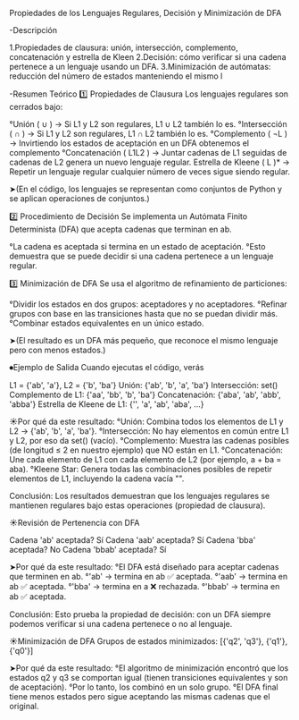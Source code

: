 Propiedades de los Lenguajes Regulares, Decisión y Minimización de DFA

-Descripción

1.Propiedades de clausura: unión, intersección, complemento, concatenación y estrella de Kleen
2.Decisión: cómo verificar si una cadena pertenece a un lenguaje usando un DFA.
3.Minimización de autómatas: reducción del número de estados manteniendo el mismo l

-Resumen Teórico
1️⃣ Propiedades de Clausura
Los lenguajes regulares son cerrados bajo:

°Unión ( ∪ ) → Si L1 y L2 son regulares, L1 ∪ L2 también lo es.
°Intersección ( ∩ ) → Si L1 y L2 son regulares, L1 ∩ L2 también lo es.
°Complemento ( ¬L ) → Invirtiendo los estados de aceptación en un DFA obtenemos el complemento
°Concatenación ( L1L2 ) → Juntar cadenas de L1 seguidas de cadenas de L2 genera un nuevo lenguaje regular.
Estrella de Kleene ( L )* → Repetir un lenguaje regular cualquier número de veces sigue siendo regular.

➤(En el código, los lenguajes se representan como conjuntos de Python y se aplican operaciones de conjuntos.)


2️⃣ Procedimiento de Decisión
Se implementa un Autómata Finito Determinista (DFA) que acepta cadenas que terminan en ab.

°La cadena es aceptada si termina en un estado de aceptación.
°Esto demuestra que se puede decidir si una cadena pertenece a un lenguaje regular.

3️⃣ Minimización de DFA
Se usa el algoritmo de refinamiento de particiones:

°Dividir los estados en dos grupos: aceptadores y no aceptadores.
°Refinar grupos con base en las transiciones hasta que no se puedan dividir más.
°Combinar estados equivalentes en un único estado.

➤(El resultado es un DFA más pequeño, que reconoce el mismo lenguaje pero con menos estados.)

⏺︎Ejemplo de Salida
Cuando ejecutas el código, verás

L1 = {'ab', 'a'}, L2 = {'b', 'ba'}
Unión: {'ab', 'b', 'a', 'ba'}
Intersección: set()
Complemento de L1: {'aa', 'bb', 'b', 'ba'}
Concatenación: {'aba', 'ab', 'abb', 'abba'}
Estrella de Kleene de L1: {'', 'a', 'ab', 'aba', ...}

☀Por qué da este resultado:
°Unión: Combina todos los elementos de L1 y L2 → {'ab', 'b', 'a', 'ba'}.
°Intersección: No hay elementos en común entre L1 y L2, por eso da set() (vacío).
°Complemento: Muestra las cadenas posibles (de longitud ≤ 2 en nuestro ejemplo) que NO están en L1.
°Concatenación: Une cada elemento de L1 con cada elemento de L2 (por ejemplo, a + ba = aba).
°Kleene Star: Genera todas las combinaciones posibles de repetir elementos de L1, incluyendo la cadena vacía "".

Conclusión: Los resultados demuestran que los lenguajes regulares se mantienen regulares bajo estas operaciones (propiedad de clausura).

☀Revisión de Pertenencia con DFA

Cadena 'ab' aceptada? Sí
Cadena 'aab' aceptada? Sí
Cadena 'bba' aceptada? No
Cadena 'bbab' aceptada? Sí

➤Por qué da este resultado:
°El DFA está diseñado para aceptar cadenas que terminen en ab.
°'ab' → termina en ab ✅ aceptada.
°'aab' → termina en ab ✅ aceptada.
°'bba' → termina en a ❌ rechazada.
°'bbab' → termina en ab ✅ aceptada.

Conclusión: Esto prueba la propiedad de decisión: con un DFA siempre podemos verificar si una cadena pertenece o no al lenguaje.

☀Minimización de DFA
Grupos de estados minimizados: [{'q2', 'q3'}, {'q1'}, {'q0'}]

➤Por qué da este resultado:
°El algoritmo de minimización encontró que los estados q2 y q3 se comportan igual (tienen transiciones equivalentes y son de aceptación).
°Por lo tanto, los combinó en un solo grupo.
°El DFA final tiene menos estados pero sigue aceptando las mismas cadenas que el original.
